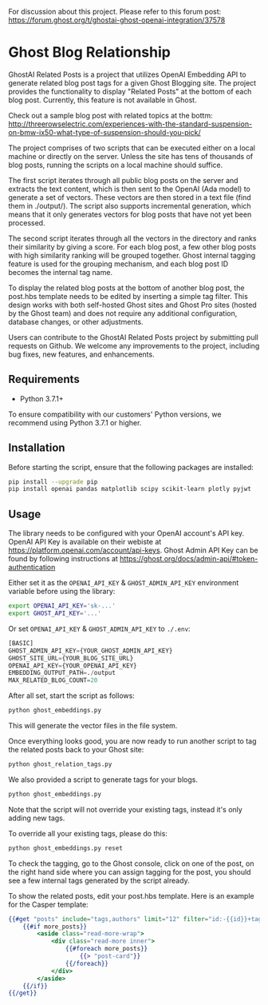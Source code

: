 For discussion about this project. Please refer to this forum post:
https://forum.ghost.org/t/ghostai-ghost-openai-integration/37578

# Ghost Blog Relationship

GhostAI Related Posts is a project that utilizes OpenAI Embedding API to generate related blog post tags for a given Ghost Blogging site. The project provides the functionality to display "Related Posts" at the bottom of each blog post. Currently, this feature is not available in Ghost.

Check out a sample blog post with related topics at the bottm:
http://threerowselectric.com/experiences-with-the-standard-suspension-on-bmw-ix50-what-type-of-suspension-should-you-pick/

The project comprises of two scripts that can be executed either on a local machine or directly on the server. Unless the site has tens of thousands of blog posts, running the scripts on a local machine should suffice.

The first script iterates through all public blog posts on the server and extracts the text content, which is then sent to the OpenAI (Ada model) to generate a set of vectors. These vectors are then stored in a text file (find them in ./output/). The script also supports incremental generation, which means that it only generates vectors for blog posts that have not yet been processed.

The second script iterates through all the vectors in the directory and ranks their similarity by giving a score. For each blog post, a few other blog posts with high similarity ranking will be grouped together. Ghost internal tagging feature is used for the grouping mechanism, and each blog post ID becomes the internal tag name.

To display the related blog posts at the bottom of another blog post, the post.hbs template needs to be edited by inserting a simple tag filter. This design works with both self-hosted Ghost sites and Ghost Pro sites (hosted by the Ghost team) and does not require any additional configuration, database changes, or other adjustments.

Users can contribute to the GhostAI Related Posts project by submitting pull requests on Github. We welcome any improvements to the project, including bug fixes, new features, and enhancements.

## Requirements

- Python 3.7.1+

To ensure compatibility with our customers' Python versions, we recommend using Python 3.7.1 or higher.

## Installation

Before starting the script, ensure that the following packages are installed:

```bash
pip install --upgrade pip
pip install openai pandas matplotlib scipy scikit-learn plotly pyjwt
```

## Usage

The library needs to be configured with your OpenAI account's API key. OpenAI API Key is available on their webiste at https://platform.openai.com/account/api-keys. Ghost Admin API Key can be found by following instructions at https://ghost.org/docs/admin-api/#token-authentication

Either set it as the `OPENAI_API_KEY` & `GHOST_ADMIN_API_KEY` environment variable before using the library:

```bash
export OPENAI_API_KEY='sk-...'
export GHOST_API_KEY='...'

```

Or set `OPENAI_API_KEY` & `GHOST_ADMIN_API_KEY` to `./.env`:

```python
[BASIC]
GHOST_ADMIN_API_KEY={YOUR_GHOST_ADMIN_API_KEY}
GHOST_SITE_URL={YOUR_BLOG_SITE_URL}
OPENAI_API_KEY={YOUR_OPENAI_API_KEY}
EMBEDDING_OUTPUT_PATH=./output
MAX_RELATED_BLOG_COUNT=20
```

After all set, start the script as follows:

```sh
python ghost_embeddings.py

```

This will generate the vector files in the file system.

Once everything looks good, you are now ready to run another script to tag the related posts back to your Ghost site:

```sh
python ghost_relation_tags.py

```

We also provided a script to generate tags for your blogs.
```sh
python ghost_embeddings.py
```

Note that the script will not override your existing tags, instead it's only adding new tags.

To override all your existing tags, please do this:
```sh
python ghost_embeddings.py reset
```


To check the tagging, go to the Ghost console, click on one of the post, on the right hand side where you can assign tagging for the post, you should see a few internal tags generated by the script already.

To show the related posts, edit your post.hbs template. Here is an example for the Casper template:

```hbs
{{#get "posts" include="tags,authors" limit="12" filter="id:-{{id}}+tag:{{id}}" as |more_posts|}}
    {{#if more_posts}}
        <aside class="read-more-wrap">
            <div class="read-more inner">
                {{#foreach more_posts}}
                    {{> "post-card"}}
                {{/foreach}}
            </div>
        </aside>
    {{/if}}
{{/get}}
```

